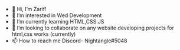 - 👋 Hi, I’m Zarif!
- 👀 I’m interested in Wed Development
- 🌱 I’m currently learning HTML,CSS.JS
- 💞️ I’m looking to collaborate on any website developing projects for html,css works (currently)
- 📫 How to reach me 
Discord- Nightangle#5048

<!---
WebDevZarif/WebDevZarif is a ✨ special ✨ repository because its `README.md` (this file) appears on your GitHub profile.
You can click the Preview link to take a look at your changes.
--->
